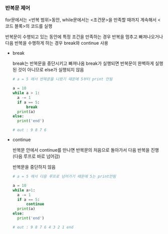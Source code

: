 ### 반복문 제어

for문에서는 <반복 범위>동안, while문에서는 <조건문>을 만족할 때까지 계속해서 <코드 블록>의 코드를 실행

반복문이 수행되고 있는 동안에 특정 조건을 만족하는 경우 반복을 멈추고 빠져나오거나 다음 반복을 수행하게 하는 경우 break와 continue 사용



- break

  break는 반복문을 중단시키고 빠져나옴 
  break가 실행되면 반복문이 완벽하게 실행된 것이 아니므로 else가 실행되지 않음

    ```python
  # a = 5 에서 반목문을 나왔기 때문에 5부터 print 안됨
  
  a = 10 
  while a > 1: 
      a -= 1
      if a == 5:
          break
      print(a)
  else:
      print('end')
  
  # out : 9 8 7 6
    ```
  
  
  
- continue

  반복문 안에서 continue를 만나면 반복문의 처음으로 돌아가서 다음 반복을 진행(다음 루프로 바로 넘어감) 
  
  반복문을 중단하지 않음
    ```python
  # a = 5 에서 다음 루프로 넘어가기 때문에 5는 print안됨 
  
  a = 10
  while a>1:
      a -= 1
      if a == 5:
          continue
      print(a)
  else:
      print('end')
  
  # out : 9 8 7 6 4 3 2 1 end
    ```